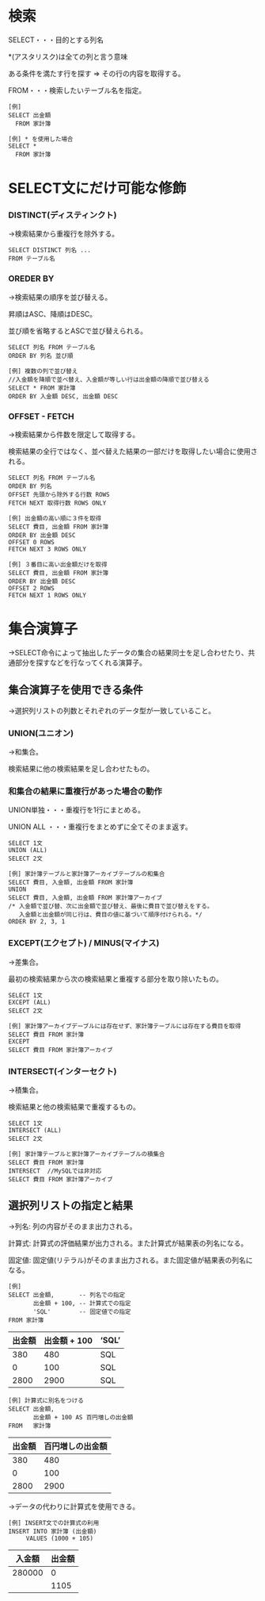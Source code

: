 # 検索
SELECT・・・目的とする列名

*(アスタリスク)は全ての列と言う意味

ある条件を満たす行を探す ⇒ その行の内容を取得する。


FROM・・・検索したいテーブル名を指定。

```
[例]
SELECT 出金額
  FROM 家計簿
```

```
[例] * を使用した場合
SELECT *
  FROM 家計簿
```

# SELECT文にだけ可能な修飾

### DISTINCT(ディスティンクト)

→検索結果から重複行を除外する。
```
SELECT DISTINCT 列名 ...
FROM テーブル名
```

### OREDER BY

→検索結果の順序を並び替える。

昇順はASC、降順はDESC。

並び順を省略するとASCで並び替えられる。
```
SELECT 列名 FROM テーブル名
ORDER BY 列名 並び順
```
```
[例] 複数の列で並び替え
//入金額を降順で並べ替え、入金額が等しい行は出金額の降順で並び替える
SELECT * FROM 家計簿
ORDER BY 入金額 DESC, 出金額 DESC
```

### OFFSET - FETCH

→検索結果から件数を限定して取得する。

検索結果の全行ではなく、並べ替えた結果の一部だけを取得したい場合に使用される。
```
SELECT 列名 FROM テーブル名
ORDER BY 列名
OFFSET 先頭から除外する行数 ROWS
FETCH NEXT 取得行数 ROWS ONLY
```
```
[例] 出金額の高い順に３件を取得
SELECT 費目, 出金額 FROM 家計簿
ORDER BY 出金額 DESC
OFFSET 0 ROWS
FETCH NEXT 3 ROWS ONLY
```
```
[例] ３番目に高い出金額だけを取得
SELECT 費目, 出金額 FROM 家計簿
ORDER BY 出金額 DESC
OFFSET 2 ROWS
FETCH NEXT 1 ROWS ONLY
```

# 集合演算子

→SELECT命令によって抽出したデータの集合の結果同士を足し合わせたり、共通部分を探すなどを行なってくれる演算子。

## 集合演算子を使用できる条件

→選択列リストの列数とそれぞれのデータ型が一致していること。

### UNION(ユニオン)

→和集合。

検索結果に他の検索結果を足し合わせたもの。

### 和集合の結果に重複行があった場合の動作

UNION単独・・・重複行を1行にまとめる。

UNION ALL ・・・重複行をまとめずに全てそのまま返す。
```
SELECT 1文
UNION (ALL)
SELECT 2文
```
```
[例] 家計簿テーブルと家計簿アーカイブテーブルの和集合
SELECT 費目, 入金額, 出金額 FROM 家計簿
UNION
SELECT 費目, 入金額, 出金額 FROM 家計簿アーカイブ
/* 入金額で並び替、次に出金額で並び替え、最後に費目で並び替えをする。
   入金額と出金額が同じ行は、費目の値に基づいて順序付けられる。*/
ORDER BY 2, 3, 1
```

### EXCEPT(エクセプト) / MINUS(マイナス)

→差集合。

最初の検索結果から次の検索結果と重複する部分を取り除いたもの。
```
SELECT 1文
EXCEPT (ALL)
SELECT 2文
```
```
[例] 家計簿アーカイブデーブルには存在せず、家計簿テーブルには存在する費目を取得
SELECT 費目 FROM 家計簿
EXCEPT
SELECT 費目 FROM 家計簿アーカイブ
```

### INTERSECT(インターセクト)

→積集合。

検索結果と他の検索結果で重複するもの。
```
SELECT 1文
INTERSECT (ALL)
SELECT 2文
```
```
[例] 家計簿テーブルと家計簿アーカイブテーブルの積集合
SELECT 費目 FROM 家計簿
INTERSECT  //MySQLでは非対応
SELECT 費目 FROM 家計簿アーカイブ
```

## 選択列リストの指定と結果

→列名: 列の内容がそのまま出力される。

計算式: 計算式の評価結果が出力される。また計算式が結果表の列名になる。

固定値: 固定値(リテラル)がそのまま出力される。また固定値が結果表の列名になる。
```
[例]
SELECT 出金額,       -- 列名での指定
       出金額 + 100, -- 計算式での指定
       'SQL'        -- 固定値での指定
FROM 家計簿
```
| 出金額 | 出金額 + 100 | ‘SQL’ |
| --- | --- | --- |
| 380 | 480 | SQL |
| 0 | 100 | SQL |
| 2800 | 2900 | SQL |

```
[例] 計算式に別名をつける
SELECT 出金額,
       出金額 + 100 AS 百円増しの出金額
FROM   家計簿
```
| 出金額 | 百円増しの出金額 |
| --- | --- |
| 380 | 480 |
| 0 | 100 |
| 2800 | 2900 |

→データの代わりに計算式を使用できる。
```
[例] INSERT文での計算式の利用
INSERT INTO 家計簿 (出金額)
     VALUES (1000 + 105)
```
| 入金額 | 出金額 |
| --- | --- |
| 280000 | 0 |
|  | 1105 |
